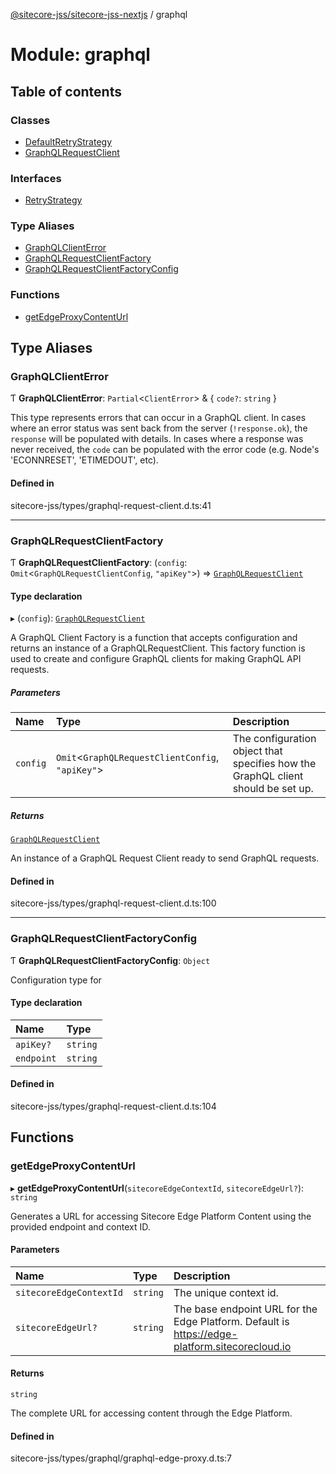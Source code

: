 [@sitecore-jss/sitecore-jss-nextjs](../README.md) / graphql

# Module: graphql

## Table of contents

### Classes

- [DefaultRetryStrategy](../classes/graphql.DefaultRetryStrategy.md)
- [GraphQLRequestClient](../classes/graphql.GraphQLRequestClient.md)

### Interfaces

- [RetryStrategy](../interfaces/graphql.RetryStrategy.md)

### Type Aliases

- [GraphQLClientError](graphql.md#graphqlclienterror)
- [GraphQLRequestClientFactory](graphql.md#graphqlrequestclientfactory)
- [GraphQLRequestClientFactoryConfig](graphql.md#graphqlrequestclientfactoryconfig)

### Functions

- [getEdgeProxyContentUrl](graphql.md#getedgeproxycontenturl)

## Type Aliases

### GraphQLClientError

Ƭ **GraphQLClientError**: `Partial`\<`ClientError`\> & \{ `code?`: `string`  }

This type represents errors that can occur in a GraphQL client.
In cases where an error status was sent back from the server (`!response.ok`), the `response` will be populated with details. In cases where a response was never received, the `code` can be populated with the error code (e.g. Node's 'ECONNRESET', 'ETIMEDOUT', etc).

#### Defined in

sitecore-jss/types/graphql-request-client.d.ts:41

___

### GraphQLRequestClientFactory

Ƭ **GraphQLRequestClientFactory**: (`config`: `Omit`\<`GraphQLRequestClientConfig`, ``"apiKey"``\>) => [`GraphQLRequestClient`](../classes/graphql.GraphQLRequestClient.md)

#### Type declaration

▸ (`config`): [`GraphQLRequestClient`](../classes/graphql.GraphQLRequestClient.md)

A GraphQL Client Factory is a function that accepts configuration and returns an instance of a GraphQLRequestClient.
This factory function is used to create and configure GraphQL clients for making GraphQL API requests.

##### Parameters

| Name | Type | Description |
| :------ | :------ | :------ |
| `config` | `Omit`\<`GraphQLRequestClientConfig`, ``"apiKey"``\> | The configuration object that specifies how the GraphQL client should be set up. |

##### Returns

[`GraphQLRequestClient`](../classes/graphql.GraphQLRequestClient.md)

An instance of a GraphQL Request Client ready to send GraphQL requests.

#### Defined in

sitecore-jss/types/graphql-request-client.d.ts:100

___

### GraphQLRequestClientFactoryConfig

Ƭ **GraphQLRequestClientFactoryConfig**: `Object`

Configuration type for

#### Type declaration

| Name | Type |
| :------ | :------ |
| `apiKey?` | `string` |
| `endpoint` | `string` |

#### Defined in

sitecore-jss/types/graphql-request-client.d.ts:104

## Functions

### getEdgeProxyContentUrl

▸ **getEdgeProxyContentUrl**(`sitecoreEdgeContextId`, `sitecoreEdgeUrl?`): `string`

Generates a URL for accessing Sitecore Edge Platform Content using the provided endpoint and context ID.

#### Parameters

| Name | Type | Description |
| :------ | :------ | :------ |
| `sitecoreEdgeContextId` | `string` | The unique context id. |
| `sitecoreEdgeUrl?` | `string` | The base endpoint URL for the Edge Platform. Default is https://edge-platform.sitecorecloud.io |

#### Returns

`string`

The complete URL for accessing content through the Edge Platform.

#### Defined in

sitecore-jss/types/graphql/graphql-edge-proxy.d.ts:7
